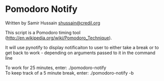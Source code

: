 # Pomodoro Notify

Written by Samir Hussain <shussain@credil.org>

This script is a Pomodoro timing tool (http://en.wikipedia.org/wiki/Pomodoro_Technique).

It will use pynotify to display notificaiton to user to either take a break or to get back to work - depending on arguments passed to it in the command line

To work for 25 minutes, enter: ./pomodoro-notify     
To keep track of a 5 minute break, enter: ./pomodoro-notify -b

